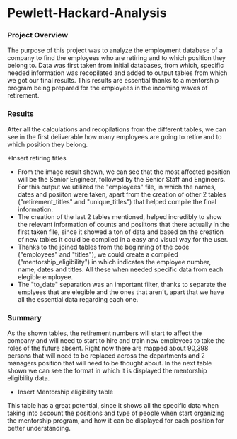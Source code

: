 # Pewlett-Hackard-Analysis

### Project Overview
The purpose of this project was to analyze the employment database of a company to find the employees who are retiring and to which position they belong to. Data was first taken from initial databases, from which, specific needed information was recopilated and added to output tables from which we got our final results. This results are essential thanks to a mentorship program being prepared for the employees in the incoming waves of retirement. 

### Results
After all the calculations and recopilations from the different tables, we can see in the first deliverable how many employees are going to retire and to which position they belong. 

*Insert retiring titles

- From the image result shown, we can see that the most affected position will be the Senior Engineer, followed by the Senior Staff and Engineers. For this output we utilized the "employees" file, in which the names, dates and posiiton were taken, apart from the creation of other 2 tables ("retirement_titles" and "unique_titles") that helped compile the final information.
- The creation of the last 2 tables mentioned, helped incredibly to show the relevant information of counts and posiitons that there actually in the first taken file, since it showed a ton of data and based on the creation of new tables it could be compiled in a easy and visual way for the user. 
- Thanks to the joined tables from the beginning of the code ("employees" and "titles"), we could create a compiled ("mentorship_eligibility") in which indicates the employee number, name, dates and titles. All these when needed specific data from each elegible employee.
- The "to_date" separation was an important filter, thanks to separate the emplyees that are elegible and the ones that aren´t, apart that we have all the essential data regarding each one. 

### Summary 
As the shown tables, the retirement numbers will start to affect the company and will need to start to hire and train new employees to take the roles of the future absent. Right now there are mapped about 90,398 persons that will need to be replaced across the departments and 2 managers position that will need to be thought about.
In the next table shown we can see the format in which it is displayed the mentorship eligibility data. 

* Insert Mentorship eligibility table

This table has a great potential, since it shows all the specific data when taking into account the positions and type of people when start organizing the mentorship program, and how it can be displayed for each position for better understanding.
